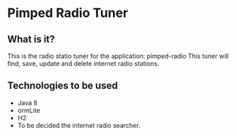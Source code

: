 # Pimped Radio Tuner

What is it?
-----------
This is the radio statio tuner for the application: pimped-radio
This tuner will find, save, update and delete internet radio stations.

Technologies to be used
-----------------------
- Java 8
- ormLite
- H2
- To be decided the internet radio searcher.

